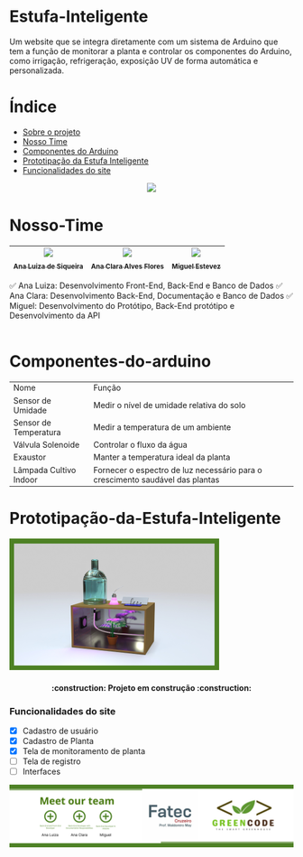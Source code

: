 # Estufa-Inteligente
Um website que se integra diretamente com um sistema de Arduino que tem a função de monitorar a planta e controlar os componentes do Arduino, como irrigação, refrigeração, exposição UV de forma automática e personalizada. 

# Índice 

* [Sobre o projeto](#Estufa-Inteligente)
* [Nosso Time](#Nosso-Time)
* [Componentes do Arduino](#Componentes-do-arduino)
* [Prototipação da Estufa Inteligente](#Prototipação-da-Estufa-Inteligente)
* [Funcionalidades do site](#funcionalidades-do-site)

<!--PROJETO EM DESENVOLVIMENTO-->
<p align="center">
<img loading="lazy" src="http://img.shields.io/static/v1?label=STATUS&message=EM%20DESENVOLVIMENTO&color=GREEN&style=for-the-badge"/>
</p>


<!--PERFIL DOS DESENVOLVEDORES-->
# Nosso-Time

| [<img loading="lazy" src="https://avatars.githubusercontent.com/u/112641732?v=4" width=115><br><sub>Ana Luiza de Siqueira</sub>](https://github.com/luiza846) |  [<img loading="lazy" src="https://avatars.githubusercontent.com/u/116900571?v=4" width=115><br><sub>Ana Clara Alves Flores</sub>](https://github.com/ClarinhaFlores) |  [<img loading="lazy" src="https://avatars.githubusercontent.com/u/116909409?v=4" width=115><br><sub>Miguel Estevez</sub>](https://github.com/MiguelSteve) |
| :---: | :---: | :---: |


:white_check_mark: Ana Luiza: Desenvolvimento Front-End, Back-End e Banco de Dados
:white_check_mark: Ana Clara: Desenvolvimento Back-End, Documentação e Banco de Dados
:white_check_mark: Miguel: Desenvolvimento do Protótipo, Back-End protótipo e Desenvolvimento da API
<br><br>

# Componentes-do-arduino
<table>
    <tr>
        <td>Nome</td>
        <td>Função</td>
    </tr>
    <tr>
        <td>Sensor de Umidade</td>
        <td>Medir o nível de umidade relativa do solo</td>
    </tr>
    <tr>
        <td>Sensor de Temperatura</td>
        <td>Medir a temperatura de um ambiente</td>
    </tr>
        <tr>
        <td>Válvula Solenoide</td>
        <td>Controlar o fluxo da água</td>
    </tr>
        <tr>
        <td>Exaustor</td>
        <td>Manter a temperatura ideal da planta</td>
    </tr>
        <tr>
        <td>Lâmpada Cultivo Indoor</td>
        <td>Fornecer o espectro de luz necessário para o crescimento saudável das plantas</td>
    </tr>
</table>

<!--FOTO DO PROTOTIPO-->
# Prototipação-da-Estufa-Inteligente
<img src="/img/prototypeGreenhouse.png">

<!--EM CONTRUCAO-->
<h4 align="center"> 
    :construction:  Projeto em construção  :construction:
</h4>
<!--FUNCIONALIDADES DO SITE-->

### Funcionalidades do site

- [x] Cadastro de usuário
- [x] Cadastro de Planta
- [x] Tela de monitoramento de planta
- [ ] Tela de registro
- [ ] Interfaces

<img src="/img/apresentacao.png">